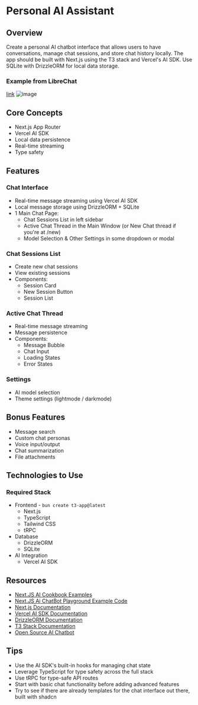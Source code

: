 # Personal AI Assistant

## Overview

Create a personal AI chatbot interface that allows users to have conversations, manage chat sessions, and store chat history locally. The app should be built with Next.js using the T3 stack and Vercel's AI SDK. Use SQLite with DrizzleORM for local data storage.

### Example from LibreChat

[link](https://librechat-librechat.hf.space/c/new)
![image](https://github.com/user-attachments/assets/df663db2-62fa-48a8-b182-cc07fa3b0dc8)

## Core Concepts

* Next.js App Router
* Vercel AI SDK
* Local data persistence
* Real-time streaming
* Type safety

## Features

### Chat Interface

* Real-time message streaming using Vercel AI SDK
* Local message storage using DrizzleORM + SQLite
* 1 Main Chat Page:
  * Chat Sessions List in left sidebar
  * Active Chat Thread in the Main Window (or New Chat thread if you're at /new)
  * Model Selection & Other Settings in some dropdown or modal

### Chat Sessions List

* Create new chat sessions
* View existing sessions
* Components:
  * Session Card
  * New Session Button
  * Session List

### Active Chat Thread

* Real-time message streaming
* Message persistence
* Components:
  * Message Bubble
  * Chat Input
  * Loading States
  * Error States

### Settings

* AI model selection
* Theme settings (lightmode / darkmode)

## Bonus Features

* Message search
* Custom chat personas
* Voice input/output
* Chat summarization
* File attachments

## Technologies to Use

### Required Stack

* Frontend - `bun create t3-app@latest`
  * Next.js
  * TypeScript
  * Tailwind CSS
  * tRPC
* Database
  * DrizzleORM
  * SQLite
* AI Integration
  * Vercel AI SDK

## Resources

* [Next.JS AI Cookbook Examples](https://sdk.vercel.ai/cookbook)
* [Next.JS Ai ChatBot Playground Example Code](https://sdk.vercel.ai/playground/anthropic:claude-v3-sonnet)
* [Next.js Documentation](https://nextjs.org/docs)
* [Vercel AI SDK Documentation](https://sdk.vercel.ai/docs)
* [DrizzleORM Documentation](https://orm.drizzle.team/docs/overview)
* [T3 Stack Documentation](https://create.t3.gg/)
* [Open Source AI Chatbot](https://github.com/danny-avila/LibreChat)

## Tips

* Use the AI SDK's built-in hooks for managing chat state
* Leverage TypeScript for type safety across the full stack
* Use tRPC for type-safe API routes
* Start with basic chat functionality before adding advanced features
* Try to see if there are already templates for the chat interface out there, built with shadcn
